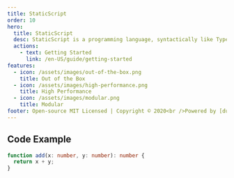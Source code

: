 ```yaml
---
title: StaticScript
order: 10
hero:
  title: StaticScript
  desc: StaticScript is a programming language, syntactically like TypeScript.
  actions:
    - text: Getting Started
      link: /en-US/guide/getting-started
features:
  - icon: /assets/images/out-of-the-box.png
    title: Out of the Box
  - icon: /assets/images/high-performance.png
    title: High Performance
  - icon: /assets/images/modular.png
    title: Modular
footer: Open-source MIT Licensed | Copyright © 2020<br />Powered by [dumi](https://d.umijs.org)
---
```


## Code Example

```ts
function add(x: number, y: number): number {
  return x + y;
}
```
